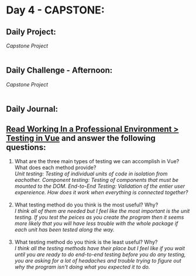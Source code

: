 # Day 4 - CAPSTONE:

## Daily Project:

_Capstone Project_
<br> <br>

## Daily Challenge - Afternoon:

_Capstone Project_
<br> <br>

## Daily Journal:

## [Read Working In a Professional Environment > Testing in Vue](https://codeworksacademy.com/fs-student-guide/resources/wk8-9/04-VueTesting/#introduction) and answer the following questions:

1. What are the three main types of testing we can accomplish in Vue? What does each method provide? <br>
   _Unit testing: Testing of individual units of code in isolation from eachother.
   Component testing: Testing of components that must be mounted to the DOM.
   End-to-End Testing: Validation of the entier user expereience. How does it work when everything is connected together?_ <br>
   <br>
2. What testing method do you think is the most useful? Why? <br>
   _I think all of them are needed but I feel like the most important is the unit testing. If you test the peices as you create the program then it seems more likely that you will have less trouble with the whole package if each unit has been tested along the way._ <br>
   <br>
3. What testing method do you think is the least useful? Why? <br>
   _I think all the testing methods have their place but I feel like if you wait until you are ready to do end-to-end testing before you do any testing, you are asking for a lot of headaches and trouble trying to figure out why the program isn't doing what you expected it to do._
